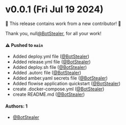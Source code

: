 # v0.0.1 (Fri Jul 19 2024)

:tada: This release contains work from a new contributor! :tada:

Thank you, null[@BotStealer](https://github.com/BotStealer), for all your work!

#### ⚠️ Pushed to `main`

- Added deploy.yml file ([@BotStealer](https://github.com/BotStealer))
- Added release.yml file ([@BotStealer](https://github.com/BotStealer))
- Added deploy.sh file ([@BotStealer](https://github.com/BotStealer))
- Added .autorc file ([@BotStealer](https://github.com/BotStealer))
- Added amber.yaml secrets file ([@BotStealer](https://github.com/BotStealer))
- Added flowise application quickstart ([@BotStealer](https://github.com/BotStealer))
- create .docker-compose.yml ([@BotStealer](https://github.com/BotStealer))
- create README.md ([@BotStealer](https://github.com/BotStealer))

#### Authors: 1

- [@BotStealer](https://github.com/BotStealer)
